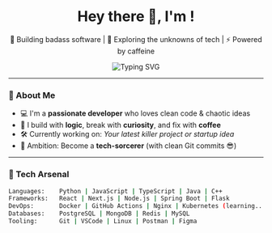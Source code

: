 <!--- 👋 Hi, I’m @CodeSmithPratik
- 👀 I’m interested in  ✨ special ✨
- 🌱 I’m currently learning Computer Science 
- 💞️ I’m looking to collaborate on software projects
- 📫 How to reach me "instaHandle" @pratik.dhage_

<!---hi
CodeSmithPratik/CodeSmithPratik is a ✨ special ✨ repository because its `README.md` (this file) appears on your GitHub profile.
You can click the Preview link to take a look at your changes.
--->


<h1 align="center">Hey there 👋, I'm <YOUR NAME>!</h1>
<p align="center">
  🚀 Building badass software | 🔭 Exploring the unknowns of tech | ⚡ Powered by caffeine
</p>

<p align="center">
<img src="https://readme-typing-svg.demolab.com?font=Fira+Code&size=22&pause=500&speed=50&center=true&vCenter=true&width=435&lines=Code.+Create.+Repeat.;Love+to+build%2C+break+%26+learn.;Always+evolving+%E2%9A%A1%EF%B8%8F" alt="Typing SVG" />
</p>

---

### 🧠 About Me
- 💻 I'm a **passionate developer** who loves clean code & chaotic ideas  
- 🔬 I build with **logic**, break with **curiosity**, and fix with **coffee**
- 🛠️ Currently working on: _Your latest killer project or startup idea_
- 🎯 Ambition: Become a **tech-sorcerer** (with clean Git commits 😎)

---

### 🚀 Tech Arsenal
```bash
Languages:    Python | JavaScript | TypeScript | Java | C++
Frameworks:   React | Next.js | Node.js | Spring Boot | Flask
DevOps:       Docker | GitHub Actions | Nginx | Kubernetes (learning...)
Databases:    PostgreSQL | MongoDB | Redis | MySQL
Tooling:      Git | VSCode | Linux | Postman | Figma
